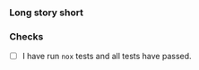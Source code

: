 ### Long story short
<!-- Small summary of the merge request -->

### Checks
<!-- Make sure you check box like `[x]` -->
- [ ] I have run `nox` tests and all tests have passed.
